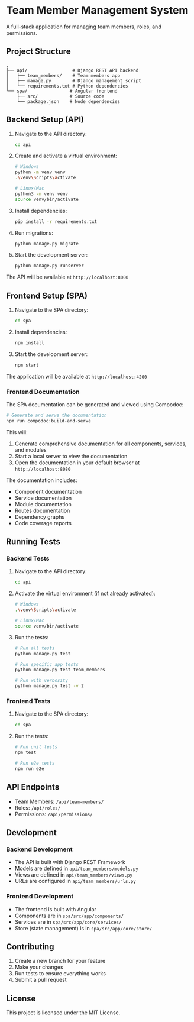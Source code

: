 # Team Member Management System

A full-stack application for managing team members, roles, and permissions.

## Project Structure

```
.
├── api/                 # Django REST API backend
│   ├── team_members/    # Team members app
│   ├── manage.py        # Django management script
│   └── requirements.txt # Python dependencies
└── spa/                # Angular frontend
    ├── src/            # Source code
    └── package.json    # Node dependencies
```

## Backend Setup (API)

1. Navigate to the API directory:
   ```bash
   cd api
   ```

2. Create and activate a virtual environment:
   ```bash
   # Windows
   python -m venv venv
   .\venv\Scripts\activate

   # Linux/Mac
   python3 -m venv venv
   source venv/bin/activate
   ```

3. Install dependencies:
   ```bash
   pip install -r requirements.txt
   ```

4. Run migrations:
   ```bash
   python manage.py migrate
   ```

5. Start the development server:
   ```bash
   python manage.py runserver
   ```

The API will be available at `http://localhost:8000`

## Frontend Setup (SPA)

1. Navigate to the SPA directory:
   ```bash
   cd spa
   ```

2. Install dependencies:
   ```bash
   npm install
   ```

3. Start the development server:
   ```bash
   npm start
   ```

The application will be available at `http://localhost:4200`

### Frontend Documentation

The SPA documentation can be generated and viewed using Compodoc:

```bash
# Generate and serve the documentation
npm run compodoc:build-and-serve
```

This will:
1. Generate comprehensive documentation for all components, services, and modules
2. Start a local server to view the documentation
3. Open the documentation in your default browser at `http://localhost:8080`

The documentation includes:
- Component documentation
- Service documentation
- Module documentation
- Routes documentation
- Dependency graphs
- Code coverage reports

## Running Tests

### Backend Tests

1. Navigate to the API directory:
   ```bash
   cd api
   ```

2. Activate the virtual environment (if not already activated):
   ```bash
   # Windows
   .\venv\Scripts\activate

   # Linux/Mac
   source venv/bin/activate
   ```

3. Run the tests:
   ```bash
   # Run all tests
   python manage.py test

   # Run specific app tests
   python manage.py test team_members

   # Run with verbosity
   python manage.py test -v 2
   ```

### Frontend Tests

1. Navigate to the SPA directory:
   ```bash
   cd spa
   ```

2. Run the tests:
   ```bash
   # Run unit tests
   npm test

   # Run e2e tests
   npm run e2e
   ```

## API Endpoints

- Team Members: `/api/team-members/`
- Roles: `/api/roles/`
- Permissions: `/api/permissions/`

## Development

### Backend Development

- The API is built with Django REST Framework
- Models are defined in `api/team_members/models.py`
- Views are defined in `api/team_members/views.py`
- URLs are configured in `api/team_members/urls.py`

### Frontend Development

- The frontend is built with Angular
- Components are in `spa/src/app/components/`
- Services are in `spa/src/app/core/services/`
- Store (state management) is in `spa/src/app/core/store/`

## Contributing

1. Create a new branch for your feature
2. Make your changes
3. Run tests to ensure everything works
4. Submit a pull request

## License

This project is licensed under the MIT License.

